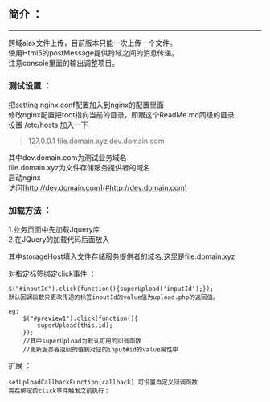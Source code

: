 ## 简介 ：
------
跨域ajax文件上传，目前版本只能一次上传一个文件。<br />
使用Html5的postMessage提供跨域之间的消息传递。<br />
注意console里面的输出调整项目。<br />


### 测试设置 ：
把setting.nginx.conf配置加入到nginx的配置里面<br />
修改nginx配置把root指向当前的目录，即跟这个ReadMe.md同级的目录<br />
设置 /etc/hosts 加入一下<br />

> 127.0.0.1 file.domain.xyz dev.domain.com

其中dev.domain.com为测试业务域名<br />
file.domain.xyz为文件存储服务提供者的域名<br />
启动nginx<br />
访问[http://dev.domain.com](#http://dev.domain.com)

### 加载方法 ：
1.业务页面中先加载Jquery库<br />
2.在JQuery的加载代码后面放入
>
>    <script type="text/javascript">
>        var storageHost="";
>        $.getScript(storageHost+"/utils/upload/v1/embedded.js",function(){});
>    </script>
>
其中storageHost填入文件存储服务提供者的域名,这里是file.domain.xyz

对指定标签绑定click事件 ：

    $("#inputId").click(function(){superUpload('inputId');});
    默认回调函数只更改传递的标签inputId的value值为upload.php的返回值。

    eg:
        $("#preview1").click(function(){
            superUpload(this.id);
        });
        //其中superUpload为默认可用的回调函数
        //更新服务器返回的值到对应的input#id的value属性中


扩展 ：

    setUploadCallbackFunction(callback) 可设置自定义回调函数
    需在绑定的click事件触发之前执行；